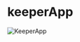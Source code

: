 # keeperApp


![KeeperApp](https://github.com/sarwesh123/keeperApp/assets/86058302/a33f689b-3748-4dcc-b102-166deff79e8d)
